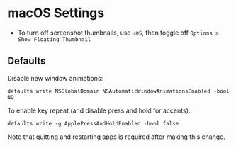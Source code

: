 # macOS Settings

- To turn off screenshot thumbnails, use `⇧⌘5`, then toggle off `Options > Show Floating Thumbnail`

## Defaults

Disable new window animations:

    defaults write NSGlobalDomain NSAutomaticWindowAnimationsEnabled -bool NO

To enable key repeat (and disable press and hold for accents):

    defaults write -g ApplePressAndHoldEnabled -bool false

Note that quitting and restarting apps is required after making this change.
